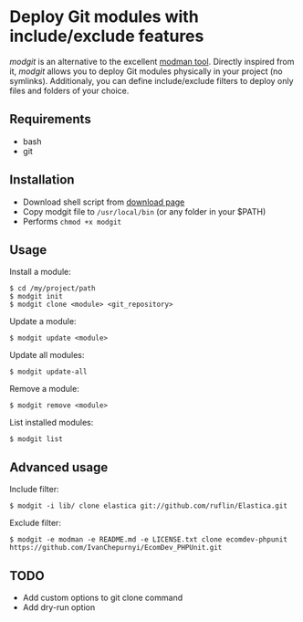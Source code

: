 # Deploy Git modules with include/exclude features

*modgit* is an alternative to the excellent [modman tool](http://code.google.com/p/module-manager/). Directly inspired from it, *modgit* allows you to deploy Git modules physically in your project (no symlinks). Additionaly, you can define include/exclude filters to deploy only files and folders of your choice.

## Requirements
* bash
* git

## Installation
* Download shell script from [download page](https://github.com/jreinke/modgit/downloads)
* Copy modgit file to `/usr/local/bin` (or any folder in your $PATH)
* Performs `chmod +x modgit`

## Usage
Install a module:

    $ cd /my/project/path
    $ modgit init
    $ modgit clone <module> <git_repository>

Update a module:

    $ modgit update <module>

Update all modules:

    $ modgit update-all

Remove a module:

    $ modgit remove <module>

List installed modules:

    $ modgit list

## Advanced usage
Include filter:

    $ modgit -i lib/ clone elastica git://github.com/ruflin/Elastica.git

Exclude filter:

    $ modgit -e modman -e README.md -e LICENSE.txt clone ecomdev-phpunit https://github.com/IvanChepurnyi/EcomDev_PHPUnit.git

## TODO
* Add custom options to git clone command
* Add dry-run option
